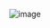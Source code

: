 ![image](https://user-images.githubusercontent.com/82713670/194564203-172090e6-acec-4222-942b-b2394307b9d1.jpg)
